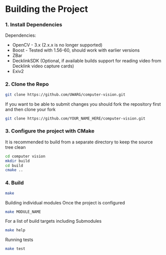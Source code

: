# Building the Project

### 1. Install Dependencies
Dependencies:
- OpenCV - 3.x (2.x.x is no longer supported)
- Boost - Tested with 1.56-60, should work with earlier versions
- ZBar
- DecklinkSDK (Optional, if available builds support for reading video from Decklink video capture cards)
- Exiv2

### 2. Clone the Repo
```bash
git clone https://github.com/UWARG/computer-vision.git
```

If you want to be able to submit changes you should fork the repository first and then clone your fork

```bash
git clone https://github.com/YOUR_NAME_HERE/computer-vision.git
```

### 3. Configure the project with CMake
It is recommended to build from a separate directory to keep the source tree clean
```bash
cd computer vision
mkdir build
cd build
cmake ..
```

### 4. Build
```bash
make
```

Building individual modules
Once the project is configured
```bash
make MODULE_NAME
```
For a list of build targets including Submodules
```bash
make help
```

Running tests
```bash
make test
```
